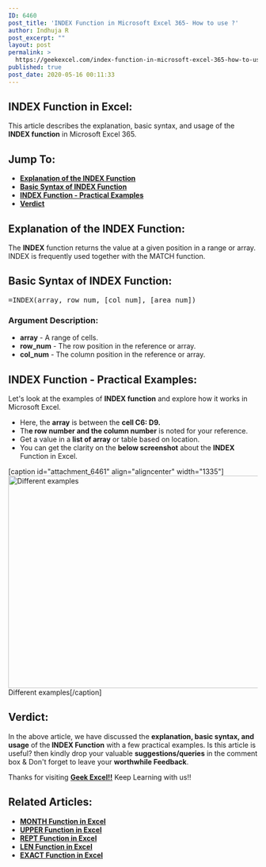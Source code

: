```yaml
---
ID: 6460
post_title: 'INDEX Function in Microsoft Excel 365- How to use ?'
author: Indhuja R
post_excerpt: ""
layout: post
permalink: >
  https://geekexcel.com/index-function-in-microsoft-excel-365-how-to-use/
published: true
post_date: 2020-05-16 00:11:33
---
```

<h2>INDEX Function in Excel:</h2>
This article describes the explanation, basic syntax, and usage of the <strong>INDEX function</strong> in Microsoft Excel 365.
<h2>Jump To:</h2>
<ul>
 	<li><a href="#1"><strong>Explanation of the INDEX Function</strong></a></li>
 	<li><a href="#2"><strong>Basic Syntax of INDEX Function</strong></a></li>
 	<li><a href="#3"><strong>INDEX Function - Practical Examples</strong></a></li>
 	<li><a href="#4"><strong>Verdict</strong></a></li>
</ul>
<h2 id="1"><strong>Explanation of the INDEX Function:</strong></h2>
The <strong>INDEX</strong> function returns the value at a given position in a range or array. INDEX is frequently used together with the MATCH function.
<h2 id="2"><strong>Basic Syntax of</strong> INDEX Function:</h2>
<pre>=INDEX(array, row_num, [col_num], [area_num])</pre>
<h3><strong>Argument Description:</strong></h3>
<ul>
 	<li class="first"><strong>array</strong> - A range of cells.</li>
 	<li><strong>row_num</strong> - The row position in the reference or array.</li>
 	<li><strong>col_num</strong> - The column position in the reference or array.</li>
</ul>
<h2 id="3"><strong>INDEX Function - Practical Examples:</strong></h2>
Let's look at the examples of <strong>INDEX </strong><b>function</b> and explore how it works in Microsoft Excel.
<ul>
 	<li>Here, the <strong>array</strong> is between the <strong>cell C6: D9.</strong></li>
 	<li>Th<strong>e row number and the column number</strong> is noted for your reference.</li>
 	<li>Get a value in a <strong>list of array</strong> or table based on location.</li>
 	<li>You can get the clarity on the <strong>below screenshot</strong> about the <strong>INDEX</strong> Function in Excel.</li>
</ul>
[caption id="attachment_6461" align="aligncenter" width="1335"]<img class="wp-image-6461 size-full" src="https://geekexcel.com/wp-content/uploads/2020/05/Screenshot_1-15.png" alt="Different examples" width="1335" height="428" /> Different examples[/caption]
<h2 id="4"><strong>Verdict:</strong></h2>
In the above article, we have discussed the <strong>explanation, basic syntax, and usage</strong> of the<strong> INDEX Function</strong> with a few practical examples. Is this article is useful? then kindly drop your valuable <strong>suggestions/queries</strong> in the comment box &amp; Don't forget to leave your <strong>worthwhile Feedback</strong>.

Thanks for visiting <strong><a href="https://geekexcel.com/">Geek Excel!!</a></strong> Keep Learning with us!!
<h2>Related Articles:</h2>
<ul>
 	<li><a href="https://geekexcel.com/how-to-use-month-function-in-microsoft-excel-365/" rel="nofollow"><strong>MONTH Function in Excel</strong></a></li>
 	<li><a href="https://geekexcel.com/how-to-use-upper-function-in-microsoft-excel-365/" rel="nofollow"><strong>UPPER Function in Excel</strong></a></li>
 	<li><a href="https://geekexcel.com/how-to-use-rept-function-in-microsoft-excel-2013/" rel="nofollow"><strong>REPT Function in Excel</strong></a></li>
 	<li><a href="https://geekexcel.com/how-to-use-len-function-in-microsoft-excel-365/" rel="nofollow"><strong>LEN Function in Excel</strong></a></li>
 	<li><a href="https://geekexcel.com/how-to-use-exact-function-in-microsoft-excel-365/" rel="nofollow"><strong>EXACT Function in Excel</strong></a></li>
</ul>